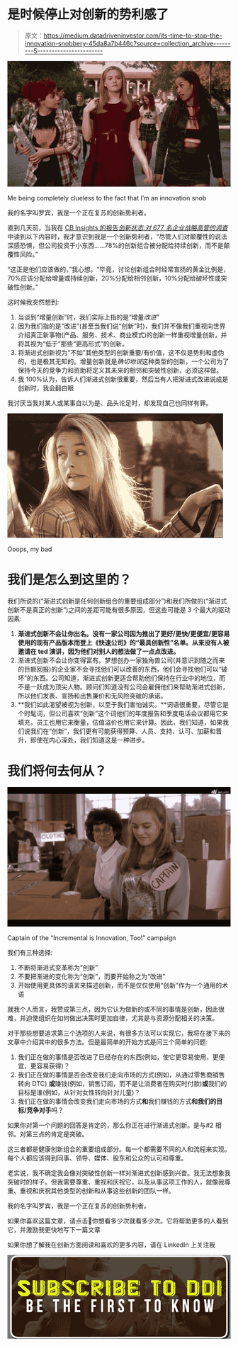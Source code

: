 # 是时候停止对创新的势利感了

> 原文：<https://medium.datadriveninvestor.com/its-time-to-stop-the-innovation-snobbery-45da8a7b446c?source=collection_archive---------5----------------------->

![](img/35824d554af068da053c80cb9bc466a3.png)

Me being completely clueless to the fact that I’m an innovation snob

我的名字叫罗宾，我是一个正在复苏的创新势利者。

直到几天前，当我在 [CB Insights 的报告*创新状态:对 677 名企业战略高管的调查*](https://www.cbinsights.com/research-state-of-innovation-report) 中读到以下内容时，我才意识到我是一个创新势利者，“尽管人们对颠覆性的说法深感恐惧，但公司投资于小东西……78%的创新组合被分配给持续创新，而不是颠覆性风险。”

“这正是他们应该做的，”我心想。“毕竟，讨论创新组合时经常宣扬的黄金比例是，70%应该分配给增量或持续创新，20%分配给相邻创新，10%分配给破坏性或突破性创新。”

这时候我突然想到:

1.  当谈到“增量创新”时，我们实际上指的是“增量*改进”*
2.  因为我们指的是“改进”(甚至当我们说“创新”时)，我们并不像我们重视向世界介绍真正新事物(产品、服务、技术、商业模式)的创新一样重视增量创新，并将其视为“低于”那些“更高形式”的创新。
3.  将渐进式创新视为“不如”其他类型的创新重要/有价值，这不仅是势利和虚伪的，也是极其无知的。增量创新就是*确切地说*这种类型的创新，一个公司为了保持今天的竞争力和资助将定义其未来的相邻和突破性创新，必须这样做。
4.  我 100%认为，告诉人们渐进式创新很重要，然后当有人把渐进式改进说成是创新时，我会翻白眼

我讨厌当我对某人或某事自以为是、品头论足时，却发现自己也同样有罪。

![](img/9b0f824fc567e6fe397f9a5e1db1d923.png)

Ooops, my bad

# 我们是怎么到这里的？

我们所说的(“渐进式创新是任何创新组合的重要组成部分”)和我们所做的(“渐进式创新不是真正的创新”)之间的差距可能有很多原因，但这些可能是 3 个最大的驱动因素:

1.  **渐进式创新不会让你出名。没有一家公司因为推出了更好/更快/更便宜/更容易使用的现有产品版本而登上《快速公司》的“最具创新性”名单。从来没有人被邀请在 ted 演讲，因为他们对别人的想法做了一点点改进。**
2.  渐进式创新不会让你变得富有。梦想创办一家独角兽公司(并意识到随之而来的巨额回报)的企业家不会寻找他们可以改善的东西，他们会寻找他们可以“破坏”的东西。公司知道，渐进式创新更适合帮助他们保持在行业中的地位，而不是一跃成为顶尖人物。顾问们知道没有公司会雇佣他们来帮助渐进式创新，所以他们发表、宣扬和出售廉价和无风险突破的承诺。
3.  **我们如此渴望被视为创新，以至于我们害怕诚实。**词语很重要，尽管它是个时髦词，但公司喜欢“创新”这个词他们的年度报告和季度电话会议都用它来填充，员工也用它来衡量，估值溢价也用它来计算。因此，我们知道，如果我们说我们在“创新”，我们更有可能获得预算、人员、支持、认可、加薪和晋升，即使在内心深处，我们知道这是一种进步。

# 我们将何去何从？

![](img/9925c619db6931f24554a0fef7f9706f.png)

Captain of the “Incremental is Innovation, Too!” campaign

我们有三种选择:

1.  不断将渐进式变革称为“创新”
2.  不要把渐进的变化称为“创新”，而要开始称之为“改进”
3.  开始使用更具体的语言来描述创新，而不是仅仅使用“创新”作为一个通用的术语

就我个人而言，我赞成第三点，因为它认为做新的或不同的事情是创新，因此很难，并迫使组织在如何做出决策时更加自律，尤其是与资源分配相关的决策。

对于那些想要追求第三个选项的人来说，有很多方法可以实现它，我将在接下来的文章中介绍其中的很多方法。但是最简单的开始方式是问三个简单的问题:

1.  我们正在做的事情是否改进了已经存在的东西(例如，使它更容易使用，更便宜，更容易获得)？
2.  我们正在做的事情是否会改变我们走向市场的方式(例如，从通过零售商销售转向 DTC) **或**赚钱(例如，销售订阅，而不是让消费者在购买时付款)**或**我们的目标是谁(例如，从针对女性转向针对儿童)？
3.  我们正在做的事情会改变我们走向市场的方式**和**我们赚钱的方式**和我们的目标/竞争对手**吗？

如果你对第一个问题的回答是肯定的，那么你正在进行渐进式创新。是与#2 相邻。对第三点的肯定是突破。

这三者都是健康创新组合的重要组成部分。每一个都需要不同的人和流程来实现。每个人都应该得到同事、领导、媒体、股东和公众的认可和尊重。

老实说，我不确定我会像对突破性创新一样对渐进式创新感到兴奋。我无法想象我突破时的样子。但我需要尊重、重视和庆祝它，以及从事这项工作的人，就像我尊重、重视和庆祝其他类型的创新和从事这些创新的团队一样。

我的名字叫罗宾，我是一个正在复苏的创新势利者。

如果你喜欢这篇文章，请点击👏你想看多少次就看多少次。它将帮助更多的人看到它，并激励我更快地写下一篇文章

如果你想了解我在创新方面阅读和喜欢的更多内容，请在 LinkedIn 上关注我

[![](img/b6f926ec4f9727dcfb41809c9f59a85e.png)](http://eepurl.com/dw5NFP)
